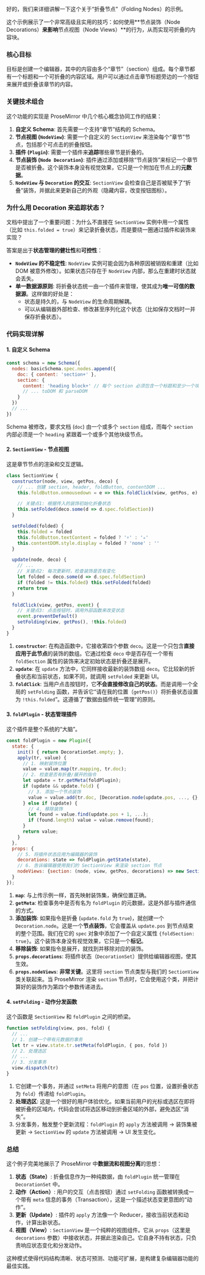 好的，我们来详细讲解一下这个关于“折叠节点”（Folding Nodes）的示例。

这个示例展示了一个非常高级且实用的技巧：如何使用**节点装饰（Node Decorations）**来影响**节点视图（Node Views）**的行为，从而实现可折叠的内容块。

### 核心目标

目标是创建一个编辑器，其中的内容由多个“章节”（section）组成。每个章节都有一个标题和一个可折叠的内容区域。用户可以通过点击章节标题旁边的一个按钮来展开或折叠该章节的内容。

### 关键技术组合

这个功能的实现是 ProseMirror 中几个核心概念协同工作的结果：

1.  **自定义 Schema**: 首先需要一个支持“章节”结构的 Schema。
2.  **节点视图 (`NodeView`)**: 需要一个自定义的 `SectionView` 来渲染每个“章节”节点，包括那个可点击的折叠按钮。
3.  **插件 (`Plugin`)**: 需要一个插件来**追踪**哪些章节是折叠的。
4.  **节点装饰 (`Node Decoration`)**: 插件通过添加或移除“节点装饰”来标记一个章节是否被折叠。这个装饰本身没有视觉效果，它只是一个附加在节点上的**元数据**。
5.  **`NodeView` 与 `Decoration` 的交互**: `SectionView` 会检查自己是否被赋予了“折叠”装饰，并据此来更新自己的外观（隐藏内容，改变按钮图标）。

### 为什么用 Decoration 来追踪状态？

文档中提出了一个重要问题：为什么不直接在 `SectionView` 实例中用一个属性（比如 `this.folded = true`）来记录折叠状态，而是要绕一圈通过插件和装饰来实现？

答案是出于**状态管理的健壮性**和**可控性**：

- **`NodeView` 的不稳定性**: `NodeView` 实例可能会因为各种原因被销毁和重建（比如 DOM 被意外修改）。如果状态只存在于 `NodeView` 内部，那么在重建时状态就会丢失。
- **单一数据源原则**: 将折叠状态统一由一个插件来管理，使其成为**唯一可信的数据源**。这样做的好处是：
  - 状态是持久的，与 `NodeView` 的生命周期解耦。
  - 可以从编辑器外部检查、修改甚至序列化这个状态（比如保存文档时一并保存折叠状态）。

### 代码实现详解

#### 1. 自定义 Schema

```javascript
const schema = new Schema({
  nodes: basicSchema.spec.nodes.append({
    doc: { content: 'section+' },
    section: {
      content: 'heading block+' // 每个 section 必须包含一个标题和至少一个块级内容
      // ... toDOM 和 parseDOM
    }
  })
  // ...
})
```

Schema 被修改，要求文档 (`doc`) 由一个或多个 `section` 组成，而每个 `section` 内部必须是一个 `heading` 紧跟着一个或多个其他块级节点。

#### 2. `SectionView` - 节点视图

这是章节节点的渲染和交互逻辑。

```javascript
class SectionView {
  constructor(node, view, getPos, deco) {
    // ... 创建 section, header, foldButton, contentDOM ...
    this.foldButton.onmousedown = e => this.foldClick(view, getPos, e)

    // 关键点1: 根据传入的装饰初始化折叠状态
    this.setFolded(deco.some(d => d.spec.foldSection))
  }

  setFolded(folded) {
    this.folded = folded
    this.foldButton.textContent = folded ? '▿' : '▵'
    this.contentDOM.style.display = folded ? 'none' : ''
  }

  update(node, deco) {
    // ...
    // 关键点2: 每次更新时，检查装饰是否有变化
    let folded = deco.some(d => d.spec.foldSection)
    if (folded != this.folded) this.setFolded(folded)
    return true
  }

  foldClick(view, getPos, event) {
    // 关键点3: 点击按钮时，调用外部函数来改变状态
    event.preventDefault()
    setFolding(view, getPos(), !this.folded)
  }
}
```

1.  **`constructor`**: 在构造函数中，它接收第四个参数 `deco`。这是一个只包含**直接应用于此节点**的装饰的数组。它通过检查 `deco` 中是否存在一个带有 `foldSection` 属性的装饰来决定初始状态是折叠还是展开。
2.  **`update`**: 在 `update` 方法中，它同样接收最新的装饰数组 `deco`。它比较新的折叠状态和当前状态，如果不同，就调用 `setFolded` 来更新 UI。
3.  **`foldClick`**: 当用户点击按钮时，它**不会直接修改自己的状态**。而是调用一个全局的 `setFolding` 函数，并告诉它“请在我的位置（`getPos()`）将折叠状态设置为 `!this.folded`”。这遵循了“数据由插件统一管理”的原则。

#### 3. `foldPlugin` - 状态管理插件

这个插件是整个系统的“大脑”。

```javascript
const foldPlugin = new Plugin({
  state: {
    init() { return DecorationSet.empty; },
    apply(tr, value) {
      // 1. 映射装饰位置
      value = value.map(tr.mapping, tr.doc);
      // 2. 检查是否有折叠/展开的指令
      let update = tr.getMeta(foldPlugin);
      if (update && update.fold) {
        // 3. 添加一个节点装饰
        value = value.add(tr.doc, [Decoration.node(update.pos, ..., {}, {foldSection: true})]);
      } else if (update) {
        // 4. 移除装饰
        let found = value.find(update.pos + 1, ...);
        if (found.length) value = value.remove(found);
      }
      return value;
    }
  },
  props: {
    // 5. 将插件状态应用为编辑器的装饰
    decorations: state => foldPlugin.getState(state),
    // 6. 告诉编辑器使用我们的 SectionView 来渲染 section 节点
    nodeViews: {section: (node, view, getPos, decorations) => new SectionView(node, view, getPos, decorations)}
  }
});
```

1.  **`map`**: 与上传示例一样，首先映射装饰集，确保位置正确。
2.  **`getMeta`**: 检查事务中是否有名为 `foldPlugin` 的元数据，这是外部与插件通信的方式。
3.  **添加装饰**: 如果指令是折叠 (`update.fold` 为 `true`)，就创建一个 `Decoration.node`。这是一个**节点装饰**，它会覆盖从 `update.pos` 到节点结束的整个范围。我们在它的 `spec` 对象中添加了一个自定义属性 `{foldSection: true}`。这个装饰本身没有视觉效果，它只是一个**标记**。
4.  **移除装饰**: 如果指令是展开，就找到并移除对应的装饰。
5.  **`props.decorations`**: 将插件状态（`DecorationSet`）提供给编辑器视图，使其生效。
6.  **`props.nodeViews`**: **非常关键**。这里将 `section` 节点类型与我们的 `SectionView` 类关联起来。当 ProseMirror 渲染 `section` 节点时，它会使用这个类，并把计算好的装饰作为第四个参数传递进去。

#### 4. `setFolding` - 动作分发函数

这个函数是 `SectionView` 和 `foldPlugin` 之间的桥梁。

```javascript
function setFolding(view, pos, fold) {
  // ...
  // 1. 创建一个带有元数据的事务
  let tr = view.state.tr.setMeta(foldPlugin, { pos, fold })
  // 2. 处理选区
  // ...
  // 3. 分发事务
  view.dispatch(tr)
}
```

1.  它创建一个事务，并通过 `setMeta` 将用户的意图（在 `pos` 位置，设置折叠状态为 `fold`）传递给 `foldPlugin`。
2.  **处理选区**: 这是一个很好的用户体验优化。如果当前用户的光标或选区在即将被折叠的区域内，代码会尝试将选区移动到折叠区域的外部，避免选区“消失”。
3.  分发事务，触发整个更新流程：`foldPlugin` 的 `apply` 方法被调用 -> 装饰集被更新 -> `SectionView` 的 `update` 方法被调用 -> UI 发生变化。

### 总结

这个例子完美地展示了 ProseMirror 中**数据流和视图分离**的思想：

1.  **状态（State）**: 折叠信息作为一种纯数据，由 `foldPlugin` 统一管理在 `DecorationSet` 中。
2.  **动作（Action）**: 用户的交互（点击按钮）通过 `setFolding` 函数被转换成一个带有 `meta` 信息的事务（Transaction），这是一个描述状态变更意图的“动作”。
3.  **更新（Update）**: 插件的 `apply` 方法像一个 Reducer，接收当前状态和动作，计算出新状态。
4.  **视图（View）**: `SectionView` 是一个纯粹的视图组件。它从 `props`（这里是 `decorations` 参数）中接收状态，并据此渲染自己。它自身不持有状态，只负责响应状态变化和分发动作。

这种模式使得代码结构清晰、状态可预测、功能可扩展，是构建复杂编辑器功能的最佳实践。
